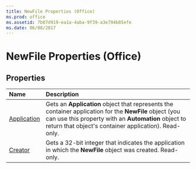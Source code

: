 ```yaml
---
title: NewFile Properties (Office)
ms.prod: office
ms.assetid: 7b07d919-ea1a-4aba-9f39-a3e794b85efe
ms.date: 06/08/2017
---
```



# NewFile Properties (Office)

## Properties



|**Name**|**Description**|
|:-----|:-----|
|[Application](newfile-application-property-office.md)|Gets an  **Application** object that represents the container application for the **NewFile** object (you can use this property with an **Automation** object to return that object's container application). Read-only.|
|[Creator](newfile-creator-property-office.md)|Gets a 32-bit integer that indicates the application in which the  **NewFile** object was created. Read-only.|

